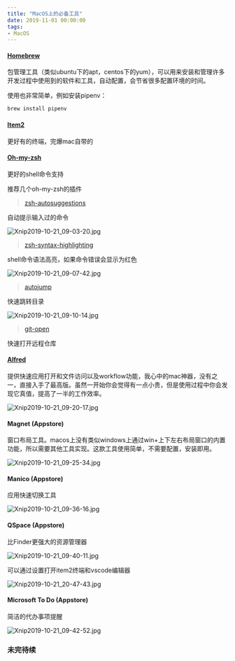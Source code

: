 ```yaml
---
title: "MacOS上的必备工具"
date: 2019-11-01 00:00:00
tags:
- MacOS
---
```


#### [Homebrew](https://brew.sh/)

包管理工具（类似ubuntu下的apt，centos下的yum），可以用来安装和管理许多开发过程中使用到的软件和工具，自动配置，会节省很多配置环境的时间。

<!-- more -->

使用也非常简单，例如安装pipenv：

```bash
brew install pipenv
```

#### [Item2](https://www.iterm2.com/)

更好有的终端，完爆mac自带的

#### [Oh-my-zsh](https://ohmyz.sh/)

更好的shell命令支持

推荐几个oh-my-zsh的插件

> [zsh-autosuggestions](https://github.com/zsh-users/zsh-autosuggestions)

自动提示输入过的命令

![Xnip2019-10-21_09-03-20.jpg](https://i.loli.net/2019/10/21/6UvxVwlfsAp9Ot3.jpg)

> [zsh-syntax-highlighting](https://github.com/zsh-users/zsh-syntax-highlighting)

shell命令语法高亮，如果命令错误会显示为红色

![Xnip2019-10-21_09-07-42.jpg](https://i.loli.net/2019/10/21/atBrU5DZmkfdPbE.jpg)

> [autojump](https://github.com/wting/autojump)

快速跳转目录

![Xnip2019-10-21_09-10-14.jpg](https://i.loli.net/2019/10/21/GF2r3tjTkb4We5p.jpg)

> [git-open](https://github.com/paulirish/git-open)

快速打开远程仓库

#### [Alfred](https://www.alfredapp.com/)

提供快速应用打开和文件访问以及workflow功能，我心中的mac神器，没有之一，直接入手了最高版。虽然一开始你会觉得有一点小贵，但是使用过程中你会发现它真值，提高了一半的工作效率。

![Xnip2019-10-21_09-20-17.jpg](https://i.loli.net/2019/10/21/SNKB418Uhzy7lXZ.jpg)

#### Magnet (Appstore)

窗口布局工具。macos上没有类似windows上通过win+上下左右布局窗口的内置功能，所以需要其他工具实现。这款工具使用简单，不需要配置，安装即用。

![Xnip2019-10-21_09-25-34.jpg](https://i.loli.net/2019/10/21/tad2EMVOGDvbjqx.jpg)

#### Manico (Appstore)

应用快速切换工具

![Xnip2019-10-21_09-36-16.jpg](https://i.loli.net/2019/10/21/VDP3OaSszgEfZh1.jpg)

#### QSpace (Appstore)

比Finder更强大的资源管理器

![Xnip2019-10-21_09-40-11.jpg](https://i.loli.net/2019/10/21/A2kvpM1RGuxf67s.jpg)

可以通过设置打开item2终端和vscode编辑器

![Xnip2019-10-21_20-47-43.jpg](https://i.loli.net/2019/10/21/Md6wYBj5Wi7GRDC.jpg)

#### Microsoft To Do (Appstore)

简洁的代办事项提醒

![Xnip2019-10-21_09-42-52.jpg](https://i.loli.net/2019/10/21/AQnmMIpitV1b38N.jpg)

### 未完待续
